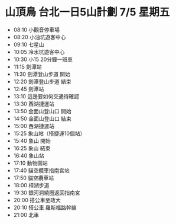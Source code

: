 # 山頂鳥 台北一日5山計劃 7/5 星期五

- 08:10 小觀音停車場
- 08:20 小油坑遊客中心
- 09:10 七星山
- 10:05 冷水坑遊客中心 
- 10:30 小15 20分鐘一班車
- 11:15 劍潭站
- 11:30 劍潭登山步道 開始
- 12:20 劍潭登山步道 結束
- 12:45 劍潭站
- 13:10 這邊要如何交通待確認
- 13:30 西湖捷運站
- 13:50 金面山登山口 開始
- 14:50 金面山登山口 結束
- 15:00 西湖捷運站
- 15:25 象山站（搭捷運10個站）
- 15:40 象山 開始
- 16:25 象山 結束
- 16:40 象山站
- 17:10 動物園站 
- 17:40 貓空纜車指南宮站
- 17:50 貓空纜車站
- 18:00 樟湖步道
- 19:30 銀河洞繞圈返回指南宮
- 20:00 搭公車至政大
- 20:10 搭公車 羅斯福路幹線
- 21:00 北車

